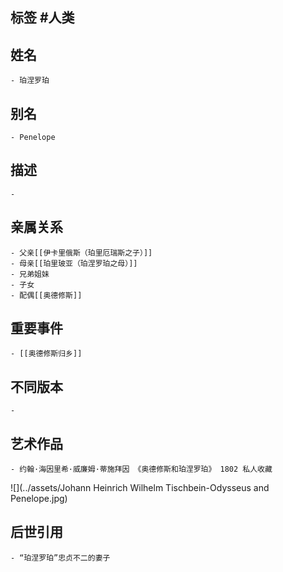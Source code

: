 ## 标签  #人类
## 姓名
	- 珀涅罗珀
## 别名
	- Penelope
## 描述
	-
## 亲属关系
	- 父亲[[伊卡里俄斯（珀里厄瑞斯之子）]]
	- 母亲[[珀里玻亚（珀涅罗珀之母）]]
	- 兄弟姐妹
	- 子女
	- 配偶[[奥德修斯]]
## 重要事件
	- [[奥德修斯归乡]]
## 不同版本
	-
## 艺术作品
	- 约翰·海因里希·威廉姆·蒂施拜因 《奥德修斯和珀涅罗珀》 1802 私人收藏
 ![](../assets/Johann Heinrich Wilhelm Tischbein-Odysseus and Penelope.jpg)
## 后世引用
	- “珀涅罗珀”忠贞不二的妻子
